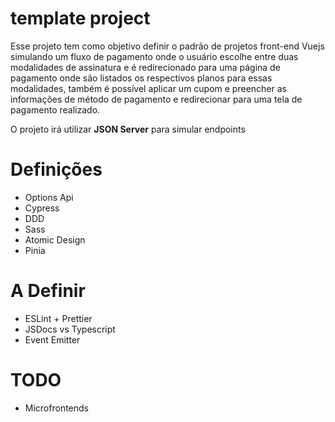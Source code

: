 # template project

Esse projeto tem como objetivo definir o padrão de projetos front-end Vuejs simulando um fluxo de pagamento onde o usuário escolhe entre duas modalidades de assinatura e é redirecionado para uma página de pagamento onde são listados os respectivos planos para essas modalidades, também é possível aplicar um cupom e preencher as informações de método de pagamento e redirecionar para uma tela de pagamento realizado.

O projeto irá utilizar **JSON Server** para simular endpoints

# Definições
- Options Api
- Cypress
- DDD
- Sass
- Atomic Design
- Pinia

# A Definir
- ESLint + Prettier
- JSDocs vs Typescript
- Event Emitter

# TODO
- Microfrontends
